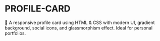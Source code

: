 # PROFILE-CARD
💼 A responsive profile card using HTML &amp; CSS with modern UI, gradient background, social icons, and glassmorphism effect. Ideal for personal portfolios.
